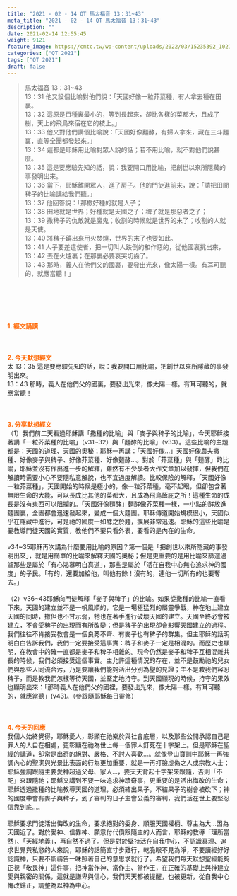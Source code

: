 ```yaml
---
title: "2021 - 02 - 14 QT 馬太福音 13：31~43"
meta_title: "2021 - 02 - 14 QT 馬太福音 13：31~43"
description: ""
date: 2021-02-14 12:55:45
weight: 9121
feature_image: https://cmtc.tw/wp-content/uploads/2022/03/15235392_10211799862337740_180693556567566654_o-1.webp
categories: ["QT 2021"]
tags: ["QT 2021"]
draft: false
---
```


<blockquote>馬太福音 13：31~43<br />
13：31 他又設個比喻對他們說：「天國好像一粒芥菜種，有人拿去種在田裏。<br />
13：32 這原是百種裏最小的，等到長起來，卻比各樣的菜都大，且成了樹，天上的飛鳥來宿在它的枝上。」<br />
13：33 他又對他們講個比喻說：「天國好像麵酵，有婦人拿來，藏在三斗麵裏，直等全團都發起來。」<br />
13：34 這都是耶穌用比喻對眾人說的話；若不用比喻，就不對他們說甚麼。<br />
13：35 這是要應驗先知的話，說：我要開口用比喻，把創世以來所隱藏的事發明出來。<br />
13：36 當下，耶穌離開眾人，進了房子。他的門徒進前來，說：「請把田間稗子的比喻講給我們聽。」<br />
13：37 他回答說：「那撒好種的就是人子；<br />
13：38 田地就是世界；好種就是天國之子；稗子就是那惡者之子；<br />
13：39 撒稗子的仇敵就是魔鬼；收割的時候就是世界的末了；收割的人就是天使。<br />
13：40 將稗子薅出來用火焚燒，世界的末了也要如此。<br />
13：41 人子要差遣使者，把一切叫人跌倒的和作惡的，從他國裏挑出來，<br />
13：42 丟在火爐裏；在那裏必要哀哭切齒了。<br />
13：43 那時，義人在他們父的國裏，要發出光來，像太陽一樣。有耳可聽的，就應當聽！」</blockquote><br />
&nbsp;<br />
<br />
&nbsp;<br />
<br />
<span style="color: #ff6600;"><strong>1. </strong><strong>經文誦讀</strong></span><br />
<br />
<span style="color: #ff6600;"><strong> </strong></span><br />
<br />
<span style="color: #ff6600;"><strong>2. 今天默想</strong><strong>經文<br />
</strong></span>太 13：35 這是要應驗先知的話，說：我要開口用比喻，把創世以來所隱藏的事發明出來。<br />
13：43 那時，義人在他們父的國裏，要發出光來，像太陽一樣。有耳可聽的，就應當聽！<br />
<br />
&nbsp;<br />
<br />
<span style="color: #ff6600;"><strong>3. 分享默想經文<br />
</strong></span>（1）我們前二天看過耶穌講「撒種的比喻」與「麥子與稗子的比喻」，今天耶穌接著講「一粒芥菜種的比喻」（v31~32）與「麵酵的比喻」（v33）。這些比喻的主題都是：天國的道理、天國的奧秘；耶穌一再講：「天國好像…」天國好像農夫撒種、好像麥子與稗子、好像芥菜種、好像麵酵…。對於「芥菜種」與「麵酵」的比喻，耶穌並沒有作出進一步的解釋，雖然有不少學者大作文章加以發揮，但我們在解讀時需要小心不要隨私意解說，也不宜過度解讀。比較保險的解釋，「天國好像一粒芥菜種」，天國開始的時候是極小的，像一粒芥菜種，毫不起眼，但卻包含著無限生命的大能，可以長成比其他的菜都大，且成為飛鳥蔭庇之所！這種生命的成長是沒有東西可以阻攔的。「天國好像麵酵」麵酵像芥菜種一樣，一小點的酵放進麵團裏，全團都會迅速發起來，變成一個大麵團。耶穌傳道開始規模很小，天國似乎在隱藏中進行，可是祂的國度一如酵之於麵，擴展非常迅速。耶穌的這些比喻是要教導門徒天國的實質，教他們不要只看外表，要看的是內在的生命。<br />
<br />
v34~35耶穌再次講為什麼要用比喻的原因？第一個是「把創世以來所隱藏的事發明出來」，就是用簡單的比喻來解釋天國的奧秘；但是更重要的是用比喻來篩選過濾那些是屬於「有心渴慕明白真道」，那些是屬於「活在自我中心無心追求神的國度」的子民。「有的，還要加給他，叫他有餘！沒有的，連他一切所有的也要奪去。」<br />
<br />
（2）v36~43耶穌向門徒解釋「麥子與稗子」的比喻。如果從撒種的比喻一直看下來，天國的建立並不是一帆風順的，它是一場極猛烈的屬靈爭戰，神在地上建立天國的同時，撒但也不甘示弱，牠也在著手進行破壞天國的建立。天國至終必會被建立，不會受稗子的出現而有所改變；但是稗子的出現卻會影響天國建立的過程。我們往往不肯接受教會是一個良莠不齊、有麥子也有稗子的群集。但主耶穌的話明明白白告訴我們，我們一定要接受這事實：稗子和麥子一定是相混的。而歷史也顯明，在教會中的確一直都是麥子和稗子相雜的。現今仍然是麥子和稗子互相混雜共長的時候，我們必須接受這個事實。主允許這種情況的存在，並不是鼓勵祂的兒女們與那些人同流合污，乃是要讓我們能夠活出分別為聖的見證；主不是教我們容忍稗子，而是教我們怎樣等待天國，並堅定地持守。到天國顯現的時候，持守的果效也顯明出來：「那時義人在他們父的國裡，要發出光來，像太陽一樣。有耳可聽的，就應當聽」(v43)。（參跟隨耶穌每日靈修）<br />
<br />
&nbsp;<br />
<br />
<span style="color: #ff6600;"><strong>4. 今天的回應<br />
</strong></span>我個人始終覺得，耶穌愛人，彰顯在祂樂於與社會底層，以及那些公開承認自己是罪人的人自在相處，更彰顯在祂為世上每一個罪人釘死在十字架上。但是耶穌在聖經的講道，卻常是出奇的絕對、嚴格、不討人喜歡…。就像登山寶訓中耶穌一再強調內心的聖潔與光景比表面的行為更加重要，就是一再打臉虛偽之人或宗教人士；耶穌強調跟隨主要愛神超過父母、家人…，要天天背起十字架來跟隨，否則「不配」來跟隨祂；耶穌又講到不要一味追求神蹟奇事，更重要的是活出悔改的生命；耶穌透過撒種的比喻教導天國的道理，必須結出果子，不結果子的樹會被砍下；神的國度中會有麥子與稗子，到了審判的日子主會公義的審判，我們活在世上要堅忍信靠到底…。<br />
<br />
耶穌要求門徒活出悔改的生命，要求絕對的委身、順服天國權柄、尊主為大…因為天國近了。對於愛神、信靠神、願意付代價跟隨主的人而言，耶穌的教導「理所當然」、「天經地義」，再自然不過了。但是對於堅持活在自我中心，不認識真理、追求世界與私慾的人來說，耶穌的話簡直寸步難行，乾脆眼不見為淨，不要讀經好好認識神，只要不斷禱告一味照著自己的意思求就行了。希望我們每天默想聖經能夠正視「敬畏神」這件事，把神當作神、當作主、當作王，在正確的基礎上與神建立愛與親密的關係，這就是謙卑與信心，我們天天都被提醒，也被更新，從自我中心悔改歸正，調整為以神為中心。<br />
<br />
&nbsp;
        